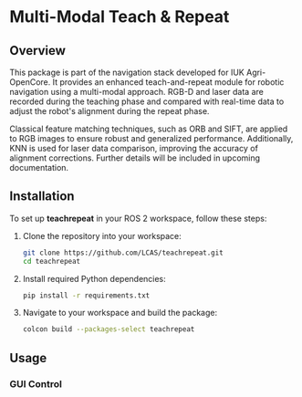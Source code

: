 # Multi-Modal Teach & Repeat  

## Overview  

This package is part of the navigation stack developed for IUK Agri-OpenCore. It provides an enhanced teach-and-repeat module for robotic navigation using a multi-modal approach. RGB-D and laser data are recorded during the teaching phase and compared with real-time data to adjust the robot's alignment during the repeat phase.  

Classical feature matching techniques, such as ORB and SIFT, are applied to RGB images to ensure robust and generalized performance. Additionally, KNN is used for laser data comparison, improving the accuracy of alignment corrections. Further details will be included in upcoming documentation.  

## Installation  

To set up **teachrepeat** in your ROS 2 workspace, follow these steps:  

1. Clone the repository into your workspace:  
    ```bash  
    git clone https://github.com/LCAS/teachrepeat.git
    cd teachrepeat  
    ```  

2. Install required Python dependencies:  
    ```bash  
    pip install -r requirements.txt  
    ```  

3. Navigate to your workspace and build the package:  
    ```bash  
    colcon build --packages-select teachrepeat  
    ```  
## Usage  

### GUI Control  